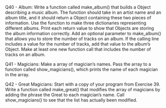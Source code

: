 Q40 - Album: Write a function called make_album() that builds a Object describing a music album. The function should take in an artist name and an album title, and it should return a Object containing these two pieces of information. Use the function to make three dictionaries representing different albums. Print each return value to show that Objects are storing the album information correctly. Add an optional parameter to make_album() that allows you to store the number of tracks on an album. If the calling line includes a value for the number of tracks, add that value to the album’s Object. Make at least one new function call that includes the number of tracks on an album.

Q41 - Magicians: Make a array of magician’s names. Pass the array to a function called show_magicians(), which prints the name of each magician in the array.

Q42 - Great Magicians: Start with a copy of your program from Exercise 39. Write a function called make_great() that modifies the array of magicians by adding the phrase the Great to each magician’s name. Call show_magicians() to see that the list has actually been modified.

